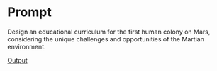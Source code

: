 # Prompt

Design an educational curriculum for the first human colony on Mars, considering the unique challenges and opportunities of the Martian environment.

[Output](../Outputs/mars-curriculum.md)